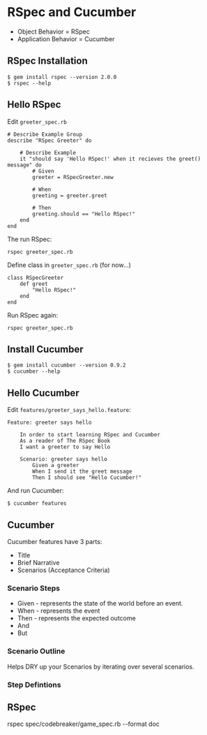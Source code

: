 # RSpec and Cucumber

* Object Behavior = RSpec
* Application Behavior = Cucumber

## RSpec Installation

	$ gem install rspec --version 2.0.0	
	$ rspec --help

## Hello RSpec

Edit `greeter_spec.rb`

	# Describe Example Group
	describe "RSpec Greeter" do

		# Describe Example
		it "should say 'Hello RSpec!' when it recieves the greet() message" do
		    # Given
			greeter = RSpecGreeter.new

		    # When
			greeting = greeter.greet

		    # Then
			greeting.should == "Hello RSpec!"
		end
	end

The run RSpec:

	rspec greeter_spec.rb
	
Define class in `greeter_spec.rb` (for now...)

	class RSpecGreeter
		def greet
			"Hello RSpec!"
		end
	end

Run RSpec again:

	rspec greeter_spec.rb

## Install Cucumber

	$ gem install cucumber --version 0.9.2
	$ cucumber --help

## Hello Cucumber

Edit `features/greeter_says_hello.feature`:

	Feature: greeter says hello
		
		In order to start learning RSpec and Cucumber
		As a reader of The RSpec Book
		I want a greeter to say Hello
		
		Scenario: greeter says hello
			Given a greeter
			When I send it the greet message
			Then I should see "Hello Cucumber!"

And run Cucumber:

	$ cucumber features

## Cucumber

Cucumber features have 3 parts:

* Title
* Brief Narrative
* Scenarios (Acceptance Criteria)

### Scenario Steps

* Given - represents the state of the world before an event.
* When - represents the event
* Then - represents the expected outcome
* And 
* But

### Scenario Outline

Helps DRY up your Scenarios by iterating over several scenarios.

### Step Defintions

## RSpec

rspec spec/codebreaker/game_spec.rb --format doc

